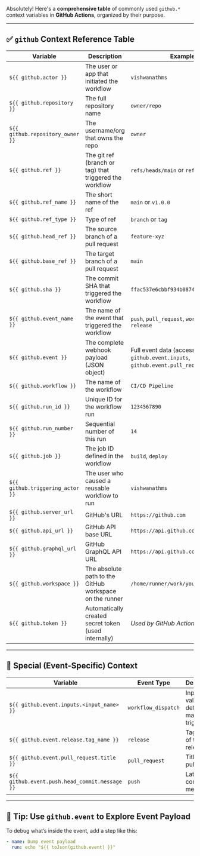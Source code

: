 Absolutely! Here's a **comprehensive table** of commonly used `github.*` context variables in **GitHub Actions**, organized by their purpose.

---

## ✅ `github` Context Reference Table

| Variable                         | Description                                             | Example Value                                                                                |
| -------------------------------- | ------------------------------------------------------- | -------------------------------------------------------------------------------------------- |
| `${{ github.actor }}`            | The user or app that initiated the workflow             | `vishwanathms`                                                                               |
| `${{ github.repository }}`       | The full repository name                                | `owner/repo`                                                                                 |
| `${{ github.repository_owner }}` | The username/org that owns the repo                     | `owner`                                                                                      |
| `${{ github.ref }}`              | The git ref (branch or tag) that triggered the workflow | `refs/heads/main` or `refs/tags/v1.0.0`                                                      |
| `${{ github.ref_name }}`         | The short name of the ref                               | `main` or `v1.0.0`                                                                           |
| `${{ github.ref_type }}`         | Type of ref                                             | `branch` or `tag`                                                                            |
| `${{ github.head_ref }}`         | The source branch of a pull request                     | `feature-xyz`                                                                                |
| `${{ github.base_ref }}`         | The target branch of a pull request                     | `main`                                                                                       |
| `${{ github.sha }}`              | The commit SHA that triggered the workflow              | `ffac537e6cbbf934b08745a378932722df287a53`                                                   |
| `${{ github.event_name }}`       | The name of the event that triggered the workflow       | `push`, `pull_request`, `workflow_dispatch`, `release`                                       |
| `${{ github.event }}`            | The complete webhook payload (JSON object)              | Full event data (access with `github.event.inputs`, `github.event.pull_request.title`, etc.) |
| `${{ github.workflow }}`         | The name of the workflow                                | `CI/CD Pipeline`                                                                             |
| `${{ github.run_id }}`           | Unique ID for the workflow run                          | `1234567890`                                                                                 |
| `${{ github.run_number }}`       | Sequential number of this run                           | `14`                                                                                         |
| `${{ github.job }}`              | The job ID defined in the workflow                      | `build`, `deploy`                                                                            |
| `${{ github.triggering_actor }}` | The user who caused a reusable workflow to run          | `vishwanathms`                                                                               |
| `${{ github.server_url }}`       | GitHub's URL                                            | `https://github.com`                                                                         |
| `${{ github.api_url }}`          | GitHub API base URL                                     | `https://api.github.com`                                                                     |
| `${{ github.graphql_url }}`      | GitHub GraphQL API URL                                  | `https://api.github.com/graphql`                                                             |
| `${{ github.workspace }}`        | The absolute path to the GitHub workspace on the runner | `/home/runner/work/your-repo/your-repo`                                                      |
| `${{ github.token }}`            | Automatically created secret token (used internally)    | *Used by GitHub Actions only*                                                                |

---

## 🧪 Special (Event-Specific) Context

| Variable                                       | Event Type          | Description                             |
| ---------------------------------------------- | ------------------- | --------------------------------------- |
| `${{ github.event.inputs.<input_name> }}`      | `workflow_dispatch` | Input values defined in manual triggers |
| `${{ github.event.release.tag_name }}`         | `release`           | Tag name of the release                 |
| `${{ github.event.pull_request.title }}`       | `pull_request`      | Title of the pull request               |
| `${{ github.event.push.head_commit.message }}` | `push`              | Latest commit message                   |

---

## 🧠 Tip: Use `github.event` to Explore Event Payload

To debug what’s inside the event, add a step like this:

```yaml
- name: Dump event payload
  run: echo "${{ toJson(github.event) }}"
```
